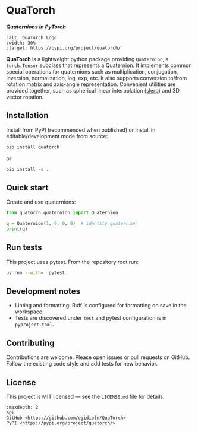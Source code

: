 
# QuaTorch
***Quaternions in PyTorch***


```{image} /_static/logo.svg
:alt: QuaTorch Logo
:width: 30%
:target: https://pypi.org/project/quatorch/
```

**QuaTorch** is a lightweight python package providing `Quaternion`, a `torch.Tensor` subclass that represents a [Quaternion](https://en.wikipedia.org/wiki/Quaternion). It implements common special operations for quaternions such as multiplication,
conjugation, inversion, normalization, log, exp, etc. It also supports conversion to/from rotation matrix and axis-angle representation. Convenient utilities are provided together, such as spherical linear interpolation ([slerp](https://en.wikipedia.org/wiki/Slerp)) and 3D vector rotation.


## Installation

Install from PyPI (recommended when published) or install in editable/development mode from source:

```bash
pip install quatorch
```
or
```bash
pip install -e .
```


## Quick start

Create and use quaternions:

```py
from quatorch.quaternion import Quaternion

q = Quaternion(1, 0, 0, 0)  # identity quaternion
print(q)
```

## Run tests

This project uses pytest. From the repository root run:

```bash
uv run --with=. pytest
```

## Development notes

- Linting and formatting: Ruff is configured for formatting on save in the workspace.
- Tests are discovered under `test` and pytest configuration is in `pyproject.toml`.

## Contributing

Contributions are welcome. Please open issues or pull requests on GitHub. Follow the existing code style and add tests for new behavior.

## License

This project is MIT licensed — see the `LICENSE.md` file for details.


```{toctree}
:maxdepth: 2
api
GitHub <https://github.com/egidioln/QuaTorch>
PyPI <https://pypi.org/project/quatorch/>
``` 
